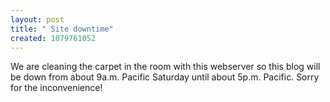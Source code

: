 ```yaml
---
layout: post
title: " Site downtime"
created: 1079761052
---
```

We are cleaning the carpet in the room with this webserver so this blog will be down from about 9a.m. Pacific Saturday until about 5p.m. Pacific.  Sorry for the inconvenience!

